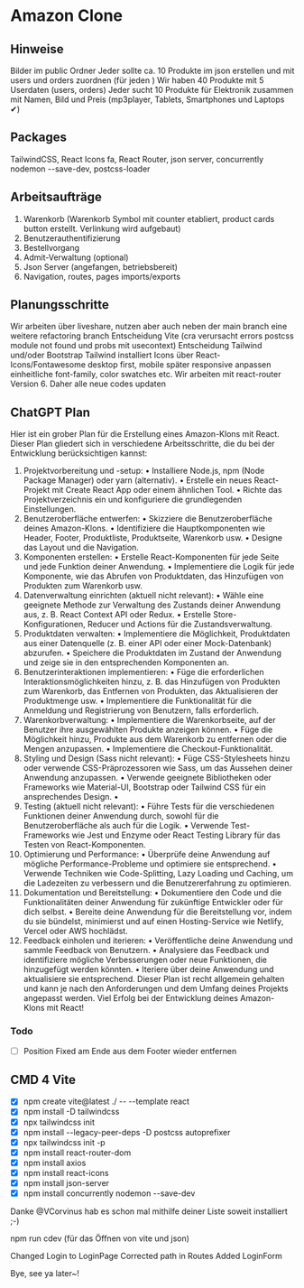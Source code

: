 # Amazon Clone

## Hinweise

Bilder im public Ordner
Jeder sollte ca. 10 Produkte im json erstellen und mit users und orders zuordnen (für jeden )
Wir haben 40 Produkte mit 5 Userdaten (users, orders)
Jeder sucht 10 Produkte für Elektronik zusammen mit Namen, Bild und Preis
(mp3player, Tablets, Smartphones und Laptops ✔)

## Packages

TailwindCSS, React Icons fa, React Router, json server, concurrently nodemon --save-dev, postcss-loader

## Arbeitsaufträge

1. Warenkorb (Warenkorb Symbol mit counter etabliert, product cards button erstellt. Verlinkung wird aufgebaut)
2. Benutzerauthentifizierung
3. Bestellvorgang
4. Admit-Verwaltung (optional)
5. Json Server (angefangen, betriebsbereit)
6. Navigation, routes, pages imports/exports

## Planungsschritte

Wir arbeiten über liveshare, nutzen aber auch neben der main branch eine weitere refactoring branch
Entscheidung Vite (cra verursacht errors postcss module not found und probs mit usecontext)
Entscheidung Tailwind und/oder Bootstrap
Tailwind installiert
Icons über React-Icons/Fontawesome
desktop first, mobile später responsive anpassen
einheitliche font-family, color swatches etc.
Wir arbeiten mit react-router Version 6. Daher alle neue codes updaten [](https://reactrouter.com/en/main/start/overview)

## ChatGPT Plan

Hier ist ein grober Plan für die Erstellung eines Amazon-Klons mit React. Dieser Plan gliedert sich in verschiedene Arbeitsschritte, die du bei der Entwicklung berücksichtigen kannst:

1. Projektvorbereitung und -setup:
   • Installiere Node.js, npm (Node Package Manager) oder yarn (alternativ).
   • Erstelle ein neues React-Projekt mit Create React App oder einem ähnlichen Tool.
   • Richte das Projektverzeichnis ein und konfiguriere die grundlegenden Einstellungen.
2. Benutzeroberfläche entwerfen:
   • Skizziere die Benutzeroberfläche deines Amazon-Klons.
   • Identifiziere die Hauptkomponenten wie Header, Footer, Produktliste, Produktseite, Warenkorb usw.
   • Designe das Layout und die Navigation.
3. Komponenten erstellen:
   • Erstelle React-Komponenten für jede Seite und jede Funktion deiner Anwendung.
   • Implementiere die Logik für jede Komponente, wie das Abrufen von Produktdaten, das Hinzufügen von Produkten zum Warenkorb usw.
4. Datenverwaltung einrichten (aktuell nicht relevant):
   • Wähle eine geeignete Methode zur Verwaltung des Zustands deiner Anwendung aus, z. B. React Context API oder Redux.
   • Erstelle Store-Konfigurationen, Reducer und Actions für die Zustandsverwaltung.
5. Produktdaten verwalten:
   • Implementiere die Möglichkeit, Produktdaten aus einer Datenquelle (z. B. einer API oder einer Mock-Datenbank) abzurufen.
   • Speichere die Produktdaten im Zustand der Anwendung und zeige sie in den entsprechenden Komponenten an.
6. Benutzerinteraktionen implementieren:
   • Füge die erforderlichen Interaktionsmöglichkeiten hinzu, z. B. das Hinzufügen von Produkten zum Warenkorb, das Entfernen von Produkten, das Aktualisieren der Produktmenge usw.
   • Implementiere die Funktionalität für die Anmeldung und Registrierung von Benutzern, falls erforderlich.
7. Warenkorbverwaltung:
   • Implementiere die Warenkorbseite, auf der Benutzer ihre ausgewählten Produkte anzeigen können.
   • Füge die Möglichkeit hinzu, Produkte aus dem Warenkorb zu entfernen oder die Mengen anzupassen.
   • Implementiere die Checkout-Funktionalität.
8. Styling und Design (Sass nicht relevant):
   • Füge CSS-Stylesheets hinzu oder verwende CSS-Präprozessoren wie Sass, um das Aussehen deiner Anwendung anzupassen.
   • Verwende geeignete Bibliotheken oder Frameworks wie Material-UI, Bootstrap oder Tailwind CSS für ein ansprechendes Design.
   •
9. Testing (aktuell nicht relevant):
   • Führe Tests für die verschiedenen Funktionen deiner Anwendung durch, sowohl für die Benutzeroberfläche als auch für die Logik.
   • Verwende Test-Frameworks wie Jest und Enzyme oder React Testing Library für das Testen von React-Komponenten.
10. Optimierung und Performance:
    • Überprüfe deine Anwendung auf mögliche Performance-Probleme und optimiere sie entsprechend.
    • Verwende Techniken wie Code-Splitting, Lazy Loading und Caching, um die Ladezeiten zu verbessern und die Benutzererfahrung zu optimieren.
11. Dokumentation und Bereitstellung:
    • Dokumentiere den Code und die Funktionalitäten deiner Anwendung für zukünftige Entwickler oder für dich selbst.
    • Bereite deine Anwendung für die Bereitstellung vor, indem du sie bündelst, minimierst und auf einen Hosting-Service wie Netlify, Vercel oder AWS hochlädst.
12. Feedback einholen und iterieren:
    • Veröffentliche deine Anwendung und sammle Feedback von Benutzern.
    • Analysiere das Feedback und identifiziere mögliche Verbesserungen oder neue Funktionen, die hinzugefügt werden könnten.
    • Iteriere über deine Anwendung und aktualisiere sie entsprechend.
    Dieser Plan ist recht allgemein gehalten und kann je nach den Anforderungen und dem Umfang deines Projekts angepasst werden. Viel Erfolg bei der Entwicklung deines Amazon-Klons mit React!

### Todo

- [ ] Position Fixed am Ende aus dem Footer wieder entfernen

## CMD 4 Vite

- [x] npm create vite@latest ./ -- --template react
- [x] npm install -D tailwindcss
- [x] npx tailwindcss init
- [x] npm install --legacy-peer-deps -D postcss autoprefixer
- [x] npx tailwindcss init -p
- [x] npm install react-router-dom
- [x] npm install axios
- [x] npm install react-icons
- [x] npm install json-server
- [x] npm install concurrently nodemon --save-dev

Danke @VCorvinus hab es schon mal mithilfe deiner Liste soweit installiert ;-)

npm run cdev (für das Öffnen von vite und json)

Changed Login to LoginPage
Corrected path in Routes
Added LoginForm

Bye, see ya later~!
